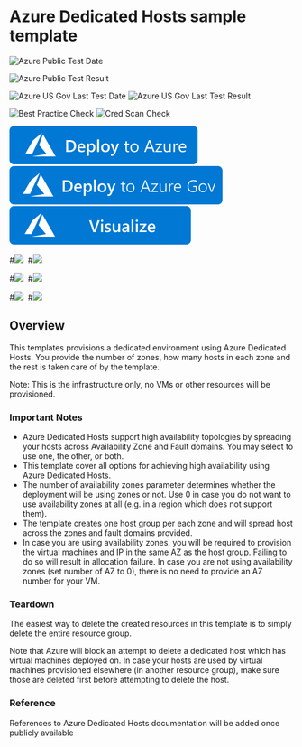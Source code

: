 # Azure Dedicated Hosts sample template
![Azure Public Test Date](https://azurequickstartsservice.blob.core.windows.net/badges/quickstarts/microsoft.compute/vm-dedicated-hosts/PublicLastTestDate.svg)
                        
![Azure Public Test Result](https://azurequickstartsservice.blob.core.windows.net/badges/quickstarts/microsoft.compute/vm-dedicated-hosts/PublicDeployment.svg)

![Azure US Gov Last Test Date](https://azurequickstartsservice.blob.core.windows.net/badges/quickstarts/microsoft.compute/vm-dedicated-hosts/FairfaxLastTestDate.svg)
![Azure US Gov Last Test Result](https://azurequickstartsservice.blob.core.windows.net/badges/quickstarts/microsoft.compute/vm-dedicated-hosts/FairfaxDeployment.svg)

![Best Practice Check](https://azurequickstartsservice.blob.core.windows.net/badges/quickstarts/microsoft.compute/vm-dedicated-hosts/BestPracticeResult.svg)
![Cred Scan Check](https://azurequickstartsservice.blob.core.windows.net/badges/quickstarts/microsoft.compute/vm-dedicated-hosts/CredScanResult.svg)

[![Deploy To Azure](https://raw.githubusercontent.com/Azure/azure-quickstart-templates/master/1-CONTRIBUTION-GUIDE/images/deploytoazure.svg?sanitize=true)](https://portal.azure.com/#create/Microsoft.Template/uri/https%3A%2F%2Fraw.githubusercontent.com%2FAzure%2Fazure-quickstart-templates%2Fmaster%2Fquickstarts%2Fmicrosoft.compute%2Fvm-dedicated-hosts%2Fazuredeploy.json) 
[![Deploy To Azure US Gov](https://raw.githubusercontent.com/Azure/azure-quickstart-templates/master/1-CONTRIBUTION-GUIDE/images/deploytoazuregov.svg?sanitize=true)](https://portal.azure.us/#create/Microsoft.Template/uri/https%3A%2F%2Fraw.githubusercontent.com%2FAzure%2Fazure-quickstart-templates%2Fmaster%2Fquickstarts%2Fmicrosoft.compute%2Fvm-dedicated-hosts%2Fazuredeploy.json)
[![Visualize](https://raw.githubusercontent.com/Azure/azure-quickstart-templates/master/1-CONTRIBUTION-GUIDE/images/visualizebutton.svg?sanitize=true)](http://armviz.io/#/?load=https%3A%2F%2Fraw.githubusercontent.com%2FAzure%2Fazure-quickstart-templates%2Fmaster%2Fquickstarts%2Fmicrosoft.compute%2Fvm-dedicated-hosts%2Fazuredeploy.json)



#<IMG SRC="https://azurequickstartsservice.blob.core.windows.net/badges/201-vm-dedicated-hosts/PublicLastTestDate.svg?" />&nbsp;
#<IMG SRC="https://azurequickstartsservice.blob.core.windows.net/badges/201-vm-dedicated-hosts/PublicDeployment.svg?" />

#<IMG SRC="https://azurequickstartsservice.blob.core.windows.net/badges/201-vm-dedicated-hosts/FairfaxLastTestDate.svg?" />&nbsp;
#<IMG SRC="https://azurequickstartsservice.blob.core.windows.net/badges/201-vm-dedicated-hosts/FairfaxDeployment.svg?" />

#<IMG SRC="https://azurequickstartsservice.blob.core.windows.net/badges/201-vm-dedicated-hosts/BestPracticeResult.svg?" />&nbsp;
#<IMG SRC="https://azurequickstartsservice.blob.core.windows.net/badges/201-vm-dedicated-hosts/CredScanResult.svg?" />&nbsp;


## Overview

This templates provisions a dedicated environment using Azure Dedicated Hosts. You provide the number of zones, how many hosts in each zone and the rest is taken care of by the template.

Note: This is the infrastructure only, no VMs or other resources will be provisioned.

### Important Notes

* Azure Dedicated Hosts support high availability topologies by spreading your hosts across Availability Zone and Fault domains. You may select to use one, the other, or both.
* This template cover all options for achieving high availability using Azure Dedicated Hosts.
* The number of availability zones parameter determines whether the deployment will be using zones or not. Use 0 in case you do not want to use availability zones at all (e.g. in a region which does not support them).
* The template creates one host group per each zone and will spread host across the zones and fault domains provided.
* In case you are using availability zones, you will be required to provision the virtual machines and IP in the same AZ as the host group. Failing to do so will result in allocation failure.
In case you are not using availability zones (set number of AZ to 0), there is no need to provide an AZ number for your VM.

### Teardown

The easiest way to delete the created resources in this template is to simply delete the entire resource group.

Note that Azure will block an attempt to delete a dedicated host which has virtual machines deployed on. In case your hosts are used by virtual machines provisioned elsewhere (in another resource group), make sure those are deleted first before attempting to delete the host.

### Reference

References to Azure Dedicated Hosts documentation will be added once publicly available  



